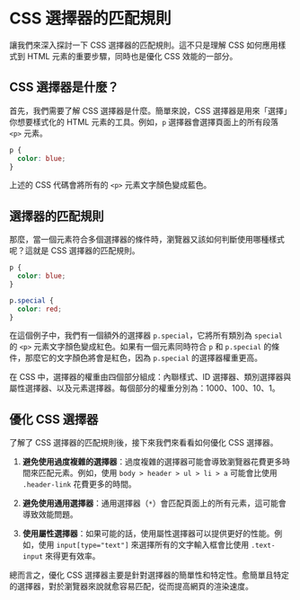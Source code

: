 # CSS 選擇器的匹配規則

讓我們來深入探討一下 CSS 選擇器的匹配規則。這不只是理解 CSS 如何應用樣式到 HTML 元素的重要步驟，同時也是優化 CSS 效能的一部分。

## CSS 選擇器是什麼？

首先，我們需要了解 CSS 選擇器是什麼。簡單來說，CSS 選擇器是用來「選擇」你想要樣式化的 HTML 元素的工具。例如，`p` 選擇器會選擇頁面上的所有段落 `<p>` 元素。

```css
p {
  color: blue;
}
```
上述的 CSS 代碼會將所有的 `<p>` 元素文字顏色變成藍色。

## 選擇器的匹配規則

那麼，當一個元素符合多個選擇器的條件時，瀏覽器又該如何判斷使用哪種樣式呢？這就是 CSS 選擇器的匹配規則。

```css
p {
  color: blue;
}

p.special {
  color: red;
}
```
在這個例子中，我們有一個額外的選擇器 `p.special`，它將所有類別為 `special` 的 `<p>` 元素文字顏色變成紅色。如果有一個元素同時符合 `p` 和 `p.special` 的條件，那麼它的文字顏色將會是紅色，因為 `p.special` 的選擇器權重更高。

在 CSS 中，選擇器的權重由四個部分組成：內聯樣式、ID 選擇器、類別選擇器與屬性選擇器、以及元素選擇器。每個部分的權重分別為：1000、100、10、1。

## 優化 CSS 選擇器

了解了 CSS 選擇器的匹配規則後，接下來我們來看看如何優化 CSS 選擇器。

1. **避免使用過度複雜的選擇器**：過度複雜的選擇器可能會導致瀏覽器花費更多時間來匹配元素。例如，使用 `body > header > ul > li > a` 可能會比使用 `.header-link` 花費更多的時間。

2. **避免使用通用選擇器**：通用選擇器（`*`）會匹配頁面上的所有元素，這可能會導致效能問題。

3. **使用屬性選擇器**：如果可能的話，使用屬性選擇器可以提供更好的性能。例如，使用 `input[type="text"]` 來選擇所有的文字輸入框會比使用 `.text-input` 來得更有效率。

總而言之，優化 CSS 選擇器主要是針對選擇器的簡單性和特定性。愈簡單且特定的選擇器，對於瀏覽器來說就愈容易匹配，從而提高網頁的渲染速度。